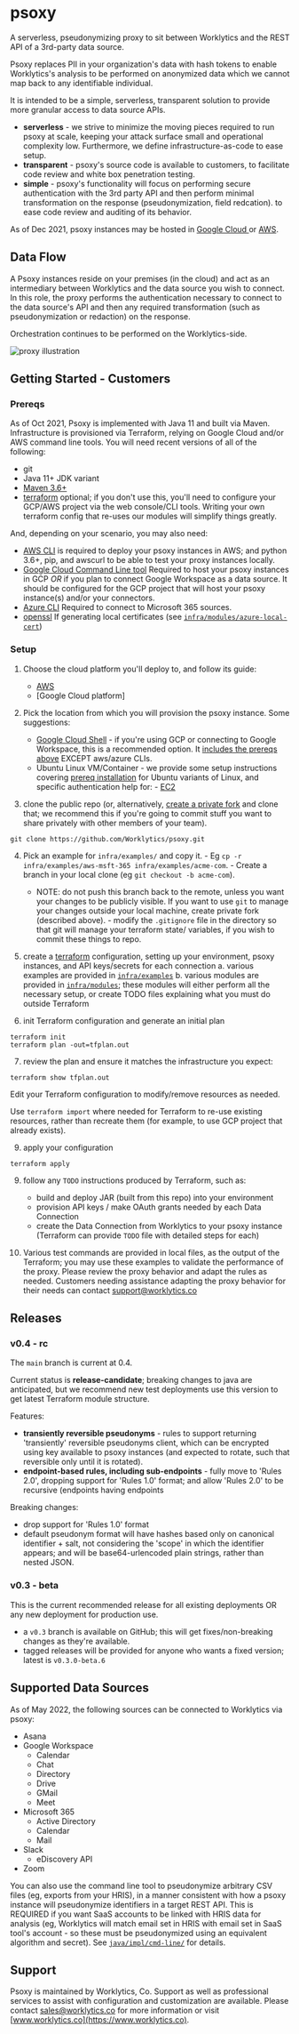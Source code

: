# psoxy
A serverless, pseudonymizing proxy to sit between Worklytics and the REST API of a 3rd-party data
source.

Psoxy replaces PII in your organization's data with hash tokens to enable Worklytics's analysis to
be performed on anonymized data which we cannot map back to any identifiable individual.

It is intended to be a simple, serverless, transparent solution to provide more granular access to
data source APIs.
  - **serverless** - we strive to minimize the moving pieces required to run psoxy at scale, keeping
     your attack surface small and operational complexity low. Furthermore, we define
     infrastructure-as-code to ease setup.
  - **transparent** - psoxy's source code is available to customers, to facilitate code review
     and white box penetration testing.
  - **simple** - psoxy's functionality will focus on performing secure authentication with the 3rd
     party API and then perform minimal transformation on the response (pseudonymization, field
     redcation). to ease code review and auditing of its behavior.

As of Dec 2021, psoxy instances may be hosted in [Google Cloud ](docs/gcp/development.md) or
[AWS](docs/aws/getting-started.md).

## Data Flow

A Psoxy instances reside on your premises (in the cloud) and act as an intermediary between
Worklytics and the data source you wish to connect.  In this role, the proxy performs the
authentication necessary to connect to the data source's API and then any required transformation
(such as pseudonymization or redaction) on the response.

Orchestration continues to be performed on the Worklytics-side.

![proxy illustration](docs/proxy-illustration.jpg)

## Getting Started - Customers

### Prereqs
As of Oct 2021, Psoxy is implemented with Java 11 and built via Maven. Infrastructure is provisioned
via Terraform, relying on Google Cloud and/or AWS command line tools.  You will need recent
versions of all of the following:

  - git
  - Java 11+ JDK variant
  - [Maven 3.6+](https://maven.apache.org/docs/history.html)
  - [terraform](https://www.terraform.io/) optional; if you don't use this, you'll need to configure
    your GCP/AWS project via the web console/CLI tools. Writing your own terraform config that
    re-uses our modules will simplify things greatly.

And, depending on your scenario, you may also need:
  - [AWS CLI](https://docs.aws.amazon.com/cli/latest/userguide/getting-started-install.html) is
    required to deploy your psoxy instances in AWS; and python 3.6+, pip, and awscurl to be able to
    test your proxy instances locally.
  - [Google Cloud Command Line tool](https://cloud.google.com/sdk/docs/install) Required to host
    your psoxy instances in GCP *OR* if you plan to connect Google Workspace as a data source. It
    should be configured for the GCP project that will host your psoxy instance(s) and/or your
    connectors.
  - [Azure CLI](https://docs.microsoft.com/en-us/cli/azure/install-azure-cli) Required to connect to
    Microsoft 365 sources.
  - [openssl](https://www.openssl.org/) If generating local certificates (see
    [`infra/modules/azure-local-cert`](infra/modules/azuread-local-cert))

### Setup

  1. Choose the cloud platform you'll deploy to, and follow its guide:
       - [AWS](docs/aws/getting-started.md)
       - [Google Cloud platform]

  2. Pick the location from which you will provision the psoxy instance. Some suggestions:

     - [Google Cloud Shell](https://cloud.google.com/shell/) - if you're using GCP or connecting to
       Google Workspace, this is a recommended option. It [includes the prereqs above](https://cloud.google.com/shell/docs/how-cloud-shell-works#tools) EXCEPT aws/azure CLIs.
     - Ubuntu Linux VM/Container - we provide some setup instructions covering [prereq installation](docs/prereqs-ubuntu.md)
       for Ubuntu variants of Linux, and specific authentication help for:
            - [EC2](docs/aws/getting-started.md)

  3. clone the public repo (or, alternatively, [create a private fork](docs/private-fork.md) and
     clone that; we recommend this if you're going to commit stuff you want to share privately with
     other members of your team).
```shell
git clone https://github.com/Worklytics/psoxy.git
```

  4. Pick an example for `infra/examples/` and copy it.
    - Eg `cp -r infra/examples/aws-msft-365 infra/examples/acme-com`.
    - Create a branch in your local clone (eg `git checkout -b acme-com`).
        - NOTE: do not push this branch back to the remote, unless you want your changes to be
          publicly visible. If you want to use `git` to manage your changes outside your local
          machine, create private fork (described above).
    - modify the `.gitignore` file in the directory so that git will manage your terraform state/
      variables, if you wish to commit these things to repo.

  5. create a [terraform](https://www.terraform.io/) configuration, setting up your environment,
     psoxy instances, and API keys/secrets for each connection
     a. various examples are provided in [`infra/examples`](/infra/examples)
     b. various modules are provided in [`infra/modules`](/infra/modules); these modules will either
        perform all the necessary setup, or create TODO files explaining what you must do outside
        Terraform

  6. init Terraform configuration and generate an initial plan
```shell
terraform init
terraform plan -out=tfplan.out
```

  7. review the plan and ensure it matches the infrastructure you expect:
```shell
terraform show tfplan.out
```

Edit your Terraform configuration to modify/remove resources as needed.

Use `terraform import` where needed for Terraform to re-use existing resources, rather than
recreate them (for example, to use GCP project that already exists).

  9. apply your configuration
```shell
terraform apply
```

  9. follow any `TODO` instructions produced by Terraform, such as:
     - build and deploy JAR (built from this repo) into your environment
     - provision API keys / make OAuth grants needed by each Data Connection
     - create the Data Connection from Worklytics to your psoxy instance (Terraform can provide
       `TODO` file with detailed steps for each)

  11. Various test commands are provided in local files, as the output of the Terraform; you may use
     these examples to validate the performance of the proxy. Please review the proxy behavior and
     adapt the rules as needed. Customers needing assistance adapting the proxy behavior for their
     needs can contact support@worklytics.co

## Releases

### v0.4 - rc
The `main` branch is current at 0.4.

Current status is **release-candidate**; breaking changes to java are anticipated, but we recommend
new test deployments use this version to get latest Terraform module structure.

Features:
  - **transiently reversible pseudonyms** - rules to support returning  'transiently' reversible
    pseudonyms client, which can be encrypted using key available to psoxy instances (and expected
    to rotate, such that reversible only until it is rotated).
  - **endpoint-based rules, including sub-endpoints** - fully move to 'Rules 2.0', dropping support
    for 'Rules 1.0' format; and allow 'Rules 2.0' to be recursive (endpoints having endpoints

Breaking changes:
  - drop support for 'Rules 1.0' format
  - default pseudonym format will have hashes based only on canonical identifier + salt, not
    considering the 'scope' in which the identifier appears; and will be base64-urlencoded plain
    strings, rather than nested JSON.

### v0.3 - beta

This is the current recommended release for all existing deployments OR
any new deployment for production use.
 - a `v0.3` branch is available on GitHub; this will get fixes/non-breaking changes as they're
   available.
 - tagged releases will be provided for anyone who wants a fixed version; latest is `v0.3.0-beta.6`

## Supported Data Sources
As of May 2022, the following sources can be connected to Worklytics via psoxy:

  * Asana
  * Google Workspace
    * Calendar
    * Chat
    * Directory
    * Drive
    * GMail
    * Meet
  * Microsoft 365
    * Active Directory
    * Calendar
    * Mail
  * Slack
    * eDiscovery API
  * Zoom


You can also use the command line tool to pseudonymize arbitrary CSV files (eg, exports from your
HRIS), in a manner consistent with how a psoxy instance will pseudonymize identifiers in a target
REST API. This is REQUIRED if you want SaaS accounts to be linked with HRIS data for analysis (eg,
Worklytics will match email set in HRIS with email set in SaaS tool's account - so these must be
pseudonymized using an equivalent algorithm and secret). See [`java/impl/cmd-line/`](/java/impl/cmd-line)
for details.


## Support

Psoxy is maintained by Worklytics, Co. Support as well as professional services to assist with
configuration and customization are available. Please contact
[sales@worklytics.co](mailto:sales@worklytics.co) for more information or visit
[www.worklytics.co](https://www.worklytics.co).
